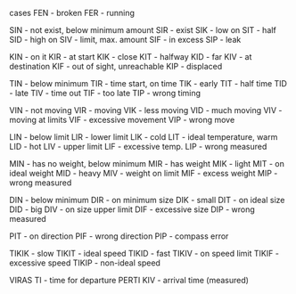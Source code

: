 cases
FEN - broken
FER - running

SIN - not exist, below minimum amount
SIR - exist
SIK - low on
SIT - half
SID - high on
SIV - limit, max. amount
SIF - in excess
SIP - leak

KIN - on it
KIR - at start
KIK - close
KIT - halfway
KID - far
KIV - at destination
KIF - out of sight, unreachable 
KIP - displaced

TIN - below minimum
TIR - time start, on time
TIK - early
TIT - half time
TID - late
TIV - time out
TIF - too late
TIP - wrong timing

VIN - not moving
VIR - moving
VIK - less moving
VID - much moving
VIV - moving at limits
VIF - excessive movement
VIP - wrong move

LIN - below limit
LIR - lower limit
LIK - cold
LIT - ideal temperature, warm
LID - hot
LIV - upper limit
LIF - excessive temp.
LIP - wrong measured 

MIN - has no weight, below minimum
MIR - has weight
MIK - light
MIT - on ideal weight
MID - heavy
MIV - weight on limit
MIF - excess weight
MIP - wrong measured 

DIN - below minimum 
DIR - on minimum size
DIK - small
DIT - on ideal size
DID - big
DIV - on size upper limit
DIF - excessive size
DIP - wrong measured 

PIT - on direction
PIF - wrong direction 
PIP - compass error

TIKIK - slow
TIKIT - ideal speed
TIKID - fast
TIKIV - on speed limit
TIKIF - excessive speed
TIKIP - non-ideal speed

VIRAS TI - time for departure
PERTI KIV - arrival time (measured)